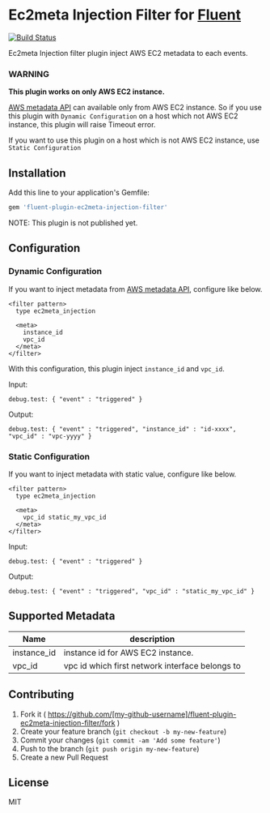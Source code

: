 # Ec2meta Injection Filter for [Fluent](http://github.com/fluent/fluentd)

[![Build Status](https://travis-ci.org/hirakiuc/fluent-plugin-ec2meta-injection-filter.svg?branch=master)](https://travis-ci.org/hirakiuc/fluent-plugin-ec2meta-injection-filter)

Ec2meta Injection filter plugin inject AWS EC2 metadata to each events.

### WARNING

**This plugin works on only AWS EC2 instance.**

[AWS metadata API](http://docs.aws.amazon.com/AWSEC2/latest/UserGuide/ec2-instance-metadata.html) can available only from AWS EC2 instance. So if you use this plugin with `Dynamic Configuration` on a host which not AWS EC2 instance, this plugin will raise Timeout error.

If you want to use this plugin on a host which is not  AWS EC2 instance, use `Static Configuration`

## Installation

Add this line to your application's Gemfile:

```ruby
gem 'fluent-plugin-ec2meta-injection-filter'
```

NOTE: This plugin is not published yet.

## Configuration

### Dynamic Configuration

If you want to inject metadata from [AWS metadata API](http://docs.aws.amazon.com/AWSEC2/latest/UserGuide/ec2-instance-metadata.html), configure like below.

```
<filter pattern>
  type ec2meta_injection

  <meta>
    instance_id
    vpc_id
  </meta>
</filter>
```

With this configuration, this plugin inject `instance_id` and `vpc_id`.

Input:

```
debug.test: { "event" : "triggered" }
```

Output:

```
debug.test: { "event" : "triggered", "instance_id" : "id-xxxx", "vpc_id" : "vpc-yyyy" }
```

### Static Configuration

If you want to inject metadata with static value, configure like below.

```
<filter pattern>
  type ec2meta_injection

  <meta>
    vpc_id static_my_vpc_id
  </meta>
</filter>
```

Input:

```
debug.test: { "event" : "triggered" }
```

Output:

```
debug.test: { "event" : "triggered", "vpc_id" : "static_my_vpc_id" }
```

## Supported Metadata

Name | description
-----|--------------
instance_id | instance id for AWS EC2 instance.
vpc_id      | vpc id which first network interface belongs to

## Contributing

1. Fork it ( https://github.com/[my-github-username]/fluent-plugin-ec2meta-injection-filter/fork )
2. Create your feature branch (`git checkout -b my-new-feature`)
3. Commit your changes (`git commit -am 'Add some feature'`)
4. Push to the branch (`git push origin my-new-feature`)
5. Create a new Pull Request

## License

MIT
